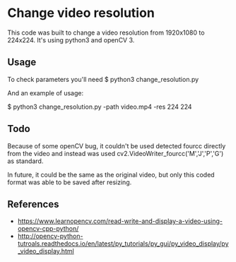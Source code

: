 # Change video resolution

This code was built to change a video resolution from 1920x1080 to 224x224.
It's using python3 and openCV 3. 

## Usage

To check parameters you'll need
$ python3 change_resolution.py

And an example of usage:

$ python3 change_resolution.py -path video.mp4 -res 224 224

## Todo

Because of some openCV bug, it couldn't be used detected fourcc directly from
the video and instead was used cv2.VideoWriter_fourcc('M','J','P','G') as 
standard.  

In future, it could be the same as the original video, but only this coded
format was able to be saved after resizing.

## References

* https://www.learnopencv.com/read-write-and-display-a-video-using-opencv-cpp-python/
* http://opencv-python-tutroals.readthedocs.io/en/latest/py_tutorials/py_gui/py_video_display/py_video_display.html
